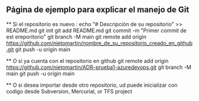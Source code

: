 Página de ejemplo para explicar el manejo de Git
-------------------------------------------------
** Si el repositorio es nuevo :
echo "# Descripción de su repositorio" >> README.md
git init
git add README.md
git commit -m "Primer commit de est ereporitorio"
git branch -M main
git remote add origin https://github.com/nietomartin/nombre_de_su_repositorio_creado_en_github.git
git push -u origin main

** O si ya cuenta con el repositorio en github
git remote add origin https://github.com/nietomartin/ADR-prueba1-azuredevops.git
git branch -M main
git push -u origin main

** O si desea importar desde otro repositorio, ud puede inicializar con codigo desde Subversion, Mercurial, or TFS project
